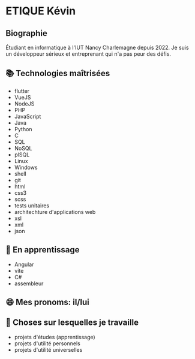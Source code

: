 # ETIQUE Kévin 

## Biographie
Étudiant en informatique à l'IUT Nancy Charlemagne depuis 2022. Je suis un développeur sérieux et entreprenant qui n'a pas peur des défis.

## 📚 Technologies maîtrisées 
- flutter
- VueJS
- NodeJS
- PHP
- JavaScript
- Java
- Python
- C
- SQL
- NoSQL
- plSQL
- Linux
- Windows
- shell
- git
- html
- css3
- scss
- tests unitaires
- architechture d'applications web
- xsl
- xml
- json

## 🌱 En apprentissage
- Angular
- vite
- C#
- assembleur

## 😄 Mes pronoms: il/lui


## 🔭 Choses sur lesquelles je travaille
- projets d'études (apprentissage)
- projets d'utilité personnels
- projets d'utilité universelles

